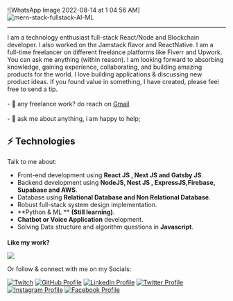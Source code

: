 
![WhatsApp Image 2022-08-14 at 1 04 56 AM]![mern-stack-fullstack-AI-ML](https://github.com/hamzaali81/hamzaali81/assets/41760022/dceb423a-cddf-458d-9525-badfc604fcb7)

<hr></hr>
<div>
 I am a technology enthusiast full-stack React/Node and Blockchain developer. I also worked on the Jamstack flavor and ReactNative. I am a full-time freelancer on different freelance platforms like Fiverr and Upwork. You can ask me anything (within reason). I am looking forward to absorbing knowledge, gaining experience, collaborating, and building amazing products for the world. I love building applications & discussing new product ideas. If you found value in something, I have created, please feel free to send a tip.
    <br></br>
- 💼 any freelance work? do reach on <a href="mailto:hamzaali81811@gmail.com">Gmail</a>
<br></br>
  - 💬 ask me about anything, i am happy to help;
</div>
 
   




## ⚡ Technologies
Talk to me about:
- Front-end development using **React JS , Next JS and Gatsby JS**.
- Backend development using **NodeJS, Nest JS , ExpressJS,Firebase, Supabase and AWS**.
- Database using **Relational Database and Non Relational Database**.
- Robust full-stack system design implementation.
- **Python & ML ** **(Still learning)**.
- **Chatbot or Voice Application** development.
- Solving Data structure and algorithm questions in **Javascript**.

<h4 style="margin-bottom: 0">Like my work? </h4>

<a href="https://www.buymeacoffee.com/hamzaali81"><img src="https://img.buymeacoffee.com/button-api/?text=Buy me a coffee&emoji=&slug=hamzaali81&button_colour=FFDD00&font_colour=000000&font_family=Cookie&outline_colour=000000&coffee_colour=ffffff" /></a>

Or follow & connect with me on my Socials:

[![Twitch](https://img.shields.io/badge/Twitch-9146FF?style=for-the-badge&logo=twitch&logoColor=white)](https://www.twitch.tv/hamzaali812)
[![GitHub Profile](https://img.shields.io/badge/GitHub-100000?style=for-the-badge&logo=github&logoColor=white)](https://github.com/hamzaali81)
[![LinkedIn Profile](https://img.shields.io/badge/LinkedIn-0077B5?style=for-the-badge&logo=twitter&logoColor=white)](https://www.linkedin.com/in/hamza-ali-124653162/)
[![Twitter Profile](https://img.shields.io/badge/Twitter-1DA1F2?style=for-the-badge&logo=linkedin&logoColor=white)](https://twitter.com/_hamzaahmed81_)
[![Instagram Profile](https://img.shields.io/badge/Instagram-E4405F?style=for-the-badge&logo=facebook&logoColor=white)](https://www.instagram.com/hamza_aliofficial81/)
[![Facebook Profile](https://img.shields.io/badge/Facebook-1877F2?style=for-the-badge&logo=instagram&logoColor=white)](https://www.facebook.com/profile.php?id=100008213460182)
